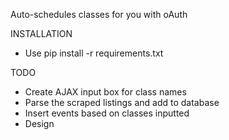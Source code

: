 Auto-schedules classes for you with oAuth

INSTALLATION
 * Use pip install -r requirements.txt

TODO
 * Create AJAX input box for class names
 * Parse the scraped listings and add to database
 * Insert events based on classes inputted
 * Design
